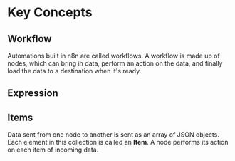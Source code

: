 # Key Concepts

## Workflow

Automations built in n8n are called workflows. A workflow is made up of nodes, which can bring in data, perform an action on the data, and finally load the data to a destination when it's ready.

## Expression

## Items
Data sent from one node to another is sent as an array of JSON objects. Each element in this collection is called an **Item**. A node performs its action on each item of incoming data.
